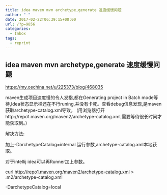 ```yaml
---
title: idea maven mvn archetype,generate 速度缓慢问题
author: "-"
date: 2017-02-22T06:39:15+00:00
url: /?p=9856
categories:
  - Inbox
tags:
  - reprint
---
```

## idea maven mvn archetype,generate 速度缓慢问题
https://my.oschina.net/u/225373/blog/468035
  
maven生成项目速度慢的令人发指,都在Generating project in Batch mode等待,Idea状态显示栏还在不行runing,并没有卡死。查看debug信息发现,是maven获取archetype-catalog.xml导致。 (用浏览器打开http://repo1.maven.org/maven2/archetype-catalog.xml,需要等待很长时间才能获取到。) 

解决方法: 
  
加上-DarchetypeCatalog=internal 运行参数,archetype-catalog.xml本地获取。

对于intellij idea可以再Runner加上参数。

curl http://repo1.maven.org/maven2/archetype-catalog.xml > .m2/archetype-catalog.xml
  
-DarchetypeCatalog=local